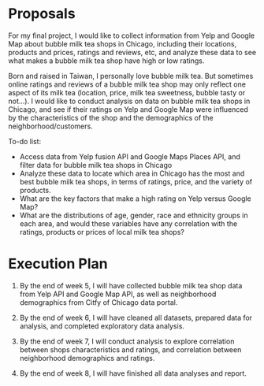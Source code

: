 # Proposals
For my final project, I would like to collect information from Yelp and Google Map about bubble milk tea shops in Chicago, including their locations, products and prices, ratings and reviews, etc, and analyze these data to see what makes a bubble milk tea shop have high or low ratings. 

Born and raised in Taiwan, I personally love bubble milk tea. But sometimes online ratings and reviews of a bubble milk tea shop may only reflect one aspect of its milk tea (location, price, milk tea sweetness, bubble tasty or not...). I would like to conduct analysis on data on bubble milk tea shops in Chicago, and see if their ratings on Yelp and Google Map were influenced by the characteristics of the shop and the demographics of the neighborhood/customers. 

To-do list:
- Access data from Yelp fusion API and Google Maps Places API, and filter data for bubble milk tea shops in Chicago
- Analyze these data to locate which area in Chicago has the most and best bubble milk tea shops, in terms of ratings, price, and the variety of products. 
- What are the key factors that make a high rating on Yelp versus Google Map?
- What are the distributions of age, gender, race and ethnicity groups in each area, and would these variables have any correlation with the ratings, products or prices of local milk tea shops?


# Execution Plan
1. By the end of week 5, I will have collected bubble milk tea shop data from Yelp API and Google Map API, as well as neighborhood demographics from Citfy of Chicago data portal. 

2. By the end of week 6, I will have cleaned all datasets, prepared data for analysis, and completed exploratory data analysis.

3. By the end of week 7, I will conduct analysis to explore correlation between shops characteristics and ratings, and correlation between neighborhood demographics and ratings. 

4. By the end of week 8, I will have finished all data analyses and report. 

